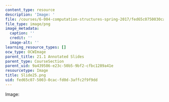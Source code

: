 ```yaml
---
content_type: resource
description: 'Image: '
file: /courses/6-004-computation-structures-spring-2017/fed65c0750030cacfd0d3affc2f9f9dd_Slide25.png
file_type: image/png
image_metadata:
  caption: ''
  credit: ''
  image-alt: ''
learning_resource_types: []
ocw_type: OCWImage
parent_title: 21.1 Annotated Slides
parent_type: CourseSection
parent_uid: 9a439586-e23c-50b5-9bf2-cfbc1289a41e
resourcetype: Image
title: Slide25.png
uid: fed65c07-5003-0cac-fd0d-3affc2f9f9dd
---
```

Image: 

